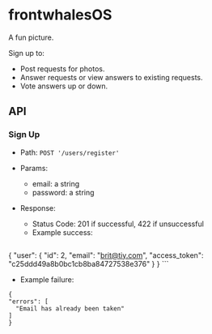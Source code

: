 # frontwhalesOS

A fun picture.

Sign up to:

* Post requests for photos.
* Answer requests or view answers to existing requests.
* Vote answers up or down.

## API

### Sign Up

* Path: `POST '/users/register'`
* Params:
  * email: a string
  * password: a string

* Response:
  * Status Code: 201 if successful, 422 if unsuccessful
  * Example success:
    ```
{
  "user": {
    "id": 2,
    "email": "brit@tiy.com",
    "access_token": "c25ddd49a8b0bc1cb8ba84727538e376"
  }
}
    ```
  * Example failure:
  ```
{
  "errors": [
    "Email has already been taken"
  ]
}
  ```